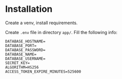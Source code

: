 # Installation

Create a venv, install requirements.

Create `.env` file in directory `app/`. Fill the following info:

```text
DATABASE_HOSTNAME=
DATABASE_PORT=
DATABASE_PASSWORD=
DATABASE_NAME=
DATABASE_USERNAME=
SECRET_KEY=
ALGORITHM=HS256
ACCESS_TOKEN_EXPIRE_MINUTES=525600
```